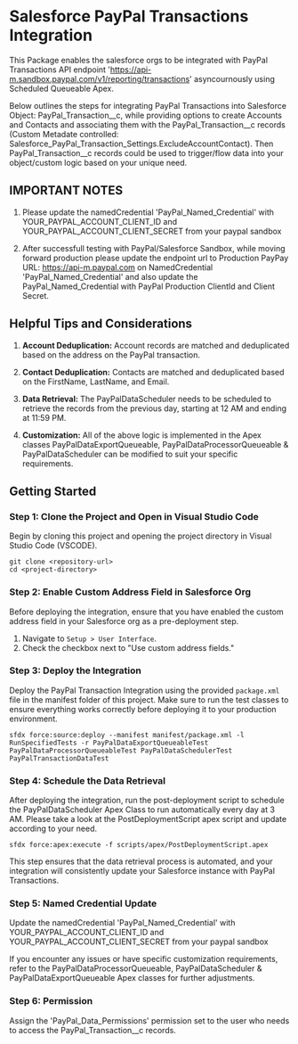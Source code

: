 # Salesforce PayPal Transactions Integration

This Package enables the salesforce orgs to be integrated with PayPal Transactions API endpoint 'https://api-m.sandbox.paypal.com/v1/reporting/transactions' asyncournously using Scheduled Queueable Apex. 

Below outlines the steps for integrating PayPal Transactions into Salesforce Object: PayPal_Transaction__c, while providing options to create Accounts and Contacts and associating them with the PayPal_Transaction__c records (Custom Metadate controlled: Salesforce_PayPal_Transaction_Settings.ExcludeAccountContact). Then PayPal_Transaction__c records could be used to trigger/flow data into your object/custom logic based on your unique need.

## IMPORTANT NOTES

1. Please update the namedCredential 'PayPal_Named_Credential' with YOUR_PAYPAL_ACCOUNT_CLIENT_ID and YOUR_PAYPAL_ACCOUNT_CLIENT_SECRET from your paypal sandbox

2. After successfull testing with PayPal/Salesforce Sandbox, while moving forward production please update the endpoint url to Production PayPay URL: https://api-m.paypal.com on NamedCredential 'PayPal_Named_Credential' and also update the PayPal_Named_Credential with PayPal Production ClientId and Client Secret.

## Helpful Tips and Considerations

1. **Account Deduplication:** Account records are matched and deduplicated based on the address on the PayPal transaction.

2. **Contact Deduplication:** Contacts are matched and deduplicated based on the FirstName, LastName, and Email.

3. **Data Retrieval:** The PayPalDataScheduler needs to be scheduled to retrieve the records from the previous day, starting at 12 AM and ending at 11:59 PM.

4. **Customization:** All of the above logic is implemented in the Apex classes PayPalDataExportQueueable, PayPalDataProcessorQueueable & PayPalDataScheduler can be modified to suit your specific requirements.

## Getting Started

### Step 1: Clone the Project and Open in Visual Studio Code

Begin by cloning this project and opening the project directory in Visual Studio Code (VSCODE).

```shell
git clone <repository-url>
cd <project-directory>
```

### Step 2: Enable Custom Address Field in Salesforce Org

Before deploying the integration, ensure that you have enabled the custom address field in your Salesforce org as a pre-deployment step.

1. Navigate to `Setup > User Interface`.
2. Check the checkbox next to "Use custom address fields."

### Step 3: Deploy the Integration

Deploy the PayPal Transaction Integration using the provided `package.xml` file in the manifest folder of this project. Make sure to run the test classes to ensure everything works correctly before deploying it to your production environment.

```shell
sfdx force:source:deploy --manifest manifest/package.xml -l RunSpecifiedTests -r PayPalDataExportQueueableTest PayPalDataProcessorQueueableTest PayPalDataSchedulerTest PayPalTransactionDataTest
```
### Step 4: Schedule the Data Retrieval

After deploying the integration, run the post-deployment script to schedule the PayPalDataScheduler Apex Class to run automatically every day at 3 AM. Please take a look at the PostDeploymentScript apex script and update according to your need.

```shell
sfdx force:apex:execute -f scripts/apex/PostDeploymentScript.apex
```

This step ensures that the data retrieval process is automated, and your integration will consistently update your Salesforce instance with PayPal Transactions. 

### Step 5: Named Credential Update

Update the namedCredential 'PayPal_Named_Credential' with YOUR_PAYPAL_ACCOUNT_CLIENT_ID and YOUR_PAYPAL_ACCOUNT_CLIENT_SECRET from your paypal sandbox

If you encounter any issues or have specific customization requirements, refer to the PayPalDataProcessorQueueable, PayPalDataScheduler & PayPalDataExportQueueable Apex classes for further adjustments.

### Step 6: Permission

Assign the 'PayPal_Data_Permissions' permission set to the user who needs to access the PayPal_Transaction__c records.